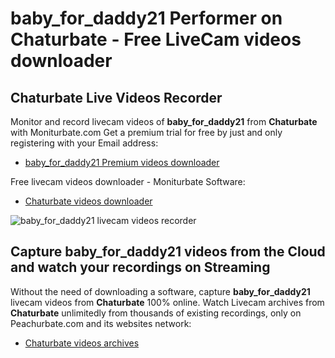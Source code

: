 # baby_for_daddy21 Performer on Chaturbate - Free LiveCam videos downloader

## Chaturbate Live Videos Recorder

Monitor and record livecam videos of **baby_for_daddy21** from **Chaturbate** with Moniturbate.com
Get a premium trial for free by just and only registering with your Email address:
* [baby_for_daddy21 Premium videos downloader](https://moniturbate.com/request-demo-licence-key.html)

Free livecam videos downloader - Moniturbate Software:
* [Chaturbate videos downloader](https://moniturbate.com/moniturbate-download-software.html)

![baby_for_daddy21 livecam videos recorder](https://peachurnet.com/templates/moniturbate-software.png)


## Capture baby_for_daddy21 videos from the Cloud and watch your recordings on Streaming

Without the need of downloading a software, capture **baby_for_daddy21** livecam videos from **Chaturbate** 100% online.
Watch Livecam archives from **Chaturbate** unlimitedly from thousands of existing recordings, only on Peachurbate.com and its websites network:
* [Chaturbate videos archives](https://peachurnet.com/)